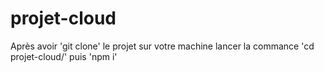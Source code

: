# projet-cloud

Après avoir 'git clone' le projet sur votre machine
lancer la commance 'cd projet-cloud/' puis 'npm i'
